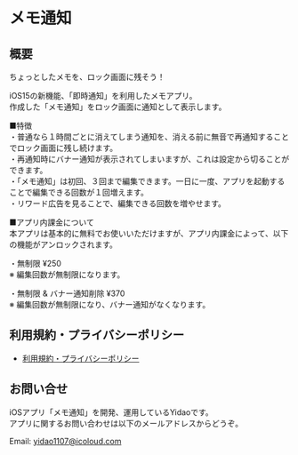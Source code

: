 # メモ通知

## 概要
ちょっとしたメモを、ロック画面に残そう！

iOS15の新機能、「即時通知」を利用したメモアプリ。  
作成した「メモ通知」をロック画面に通知として表示します。


■特徴  
・普通なら１時間ごとに消えてしまう通知を、消える前に無音で再通知することでロック画面に残し続けます。  
・再通知時にバナー通知が表示されてしまいますが、これは設定から切ることができます。  
・「メモ通知」は初回、３回まで編集できます。一日に一度、アプリを起動することで編集できる回数が１回増えます。  
・リワード広告を見ることで、編集できる回数を増やせます。


■アプリ内課金について  
本アプリは基本的に無料でお使いいただけますが、アプリ内課金によって、以下の機能がアンロックされます。

・無制限 ¥250  
※ 編集回数が無制限になります。

・無制限 & バナー通知削除  ¥370  
※ 編集回数が無制限になり、バナー通知がなくなります。

## 利用規約・プライバシーポリシー

- [利用規約・プライバシーポリシー](https://yidaowang.github.io/notipush.github.io/terms)

## お問い合せ

iOSアプリ「メモ通知」を開発、運用しているYidaoです。  
アプリに関するお問い合わせは以下のメールアドレスからどうぞ。

Email: yidao1107@icoloud.com
